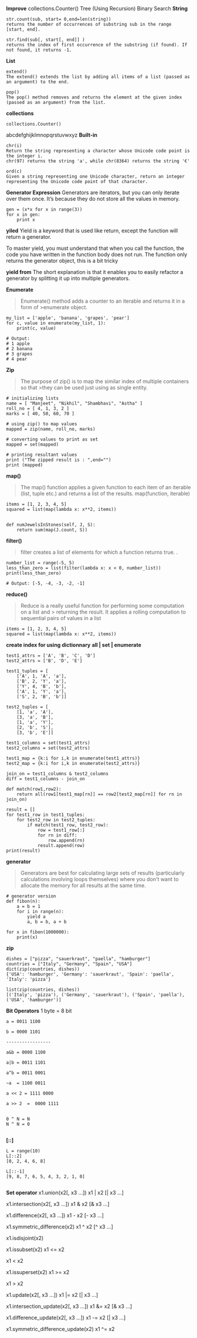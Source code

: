 **Improve**
collections.Counter()
Tree (Using Recursion)
Binary Search
**String**
```
str.count(sub, start= 0,end=len(string))
returns the number of occurrences of substring sub in the range [start, end].

str.find(sub[, start[, end]] )
returns the index of first occurrence of the substring (if found). If not found, it returns -1.
```
**List**
```
extend()
The extend() extends the list by adding all items of a list (passed as an argument) to the end.

pop()
The pop() method removes and returns the element at the given index (passed as an argument) from the list.
```
**collections**
```
collections.Counter()
```
abcdefghijklmnopqrstuvwxyz
**Built-in**
```
chr(i) 
Return the string representing a character whose Unicode code point is the integer i.
chr(97) returns the string 'a', while chr(8364) returns the string '€'

ord(c)
Given a string representing one Unicode character, return an integer representing the Unicode code point of that character. 

```

**Generator Expression**
Generators are iterators, but you can only iterate over them once. It’s because they do not store all the values in memory.
```
gen = (x*x for x in range(3))
for x in gen:
    print x
```

**yiled**
Yield is a keyword that is used like return, except the function will return a generator.

To master yield, you must understand that when you call the function, the code you have written in the function body does not run. The function only returns the generator object, this is a bit tricky

**yield from**
The short explanation is that it enables you to easily refactor a generator by splitting it up into multiple generators.

**Enumerate**
>Enumerate() method adds a counter to an iterable and returns it in a form of >enumerate object. 
```
my_list = ['apple', 'banana', 'grapes', 'pear']
for c, value in enumerate(my_list, 1):
    print(c, value)

# Output:
# 1 apple
# 2 banana
# 3 grapes
# 4 pear
```

**Zip**
>The purpose of zip() is to map the similar index of multiple containers so that >they can be used just using as single entity.
```
# initializing lists 
name = [ "Manjeet", "Nikhil", "Shambhavi", "Astha" ] 
roll_no = [ 4, 1, 3, 2 ] 
marks = [ 40, 50, 60, 70 ] 

# using zip() to map values 
mapped = zip(name, roll_no, marks) 

# converting values to print as set 
mapped = set(mapped) 

# printing resultant values 
print ("The zipped result is : ",end="") 
print (mapped) 

```
**map()**
> The map() function applies a given function to each item of an iterable (list, tuple etc.) and returns a list of the results.
map(function, iterable)
```
items = [1, 2, 3, 4, 5]
squared = list(map(lambda x: x**2, items))


def numJewelsInStones(self, J, S):
    return sum(map(J.count, S))
```

**filter()**
> filter creates a list of elements for which a function returns true. . 
```
number_list = range(-5, 5)
less_than_zero = list(filter(lambda x: x < 0, number_list))
print(less_than_zero)

# Output: [-5, -4, -3, -2, -1]
```

**reduce()**
> Reduce is a really useful function for performing some computation on a list and > returning the result. It applies a rolling computation to sequential pairs of 
> values in a list
```
items = [1, 2, 3, 4, 5]
squared = list(map(lambda x: x**2, items))
```

**create index for using dictionnary**
**all | set | enumerate**
```
test1_attrs = ['A', 'B', 'C', 'D']
test2_attrs = ['B', 'D', 'E']

test1_tuples = [
    ['A', 1, 'A', 'a'],
    ['B', 2, 'Y', 'a'],
    ['Y', 4, 'B', 'b'],
    ['A', 1, 'Y', 'a'],
    ['S', 2, 'B', 'b']]

test2_tuples = [
    [1, 'a', 'A'],
    [3, 'a', 'B'],
    [1, 'a', 'Y'],
    [2, 'b', 'S'],
    [3, 'b', 'E']]

test1_columns = set(test1_attrs)
test2_columns = set(test2_attrs)

test1_map = {k:i for i,k in enumerate(test1_attrs)}
test2_map = {k:i for i,k in enumerate(test2_attrs)}

join_on = test1_columns & test2_columns
diff = test1_columns - join_on

def match(row1,row2):
    return all(row1[test1_map[rn]] == row2[test2_map[rn]] for rn in join_on)

result = []
for test1_row in test1_tuples:
    for test2_row in test2_tuples:
        if match(test1_row, test2_row):
            row = test1_row[:]
            for rn in diff:
                row.append(rn)
            result.append(row)           
print(result)
```

**generator**
> Generators are best for calculating large sets of results (particularly 
> calculations involving loops themselves) where you don't want to allocate the 
> memory for all results at the same time.
```
# generator version
def fibon(n):
    a = b = 1
    for i in range(n):
        yield a
        a, b = b, a + b

for x in fibon(1000000):
    print(x)
```

**zip**
```
dishes = ["pizza", "sauerkraut", "paella", "hamburger"]
countries = ["Italy", "Germany", "Spain", "USA"]
dict(zip(countries, dishes))
{'USA': 'hamburger', 'Germany': 'sauerkraut', 'Spain': 'paella', 'Italy': 'pizza'}

list(zip(countries, dishes))
[('Italy', 'pizza'), ('Germany', 'sauerkraut'), ('Spain', 'paella'), ('USA', 'hamburger')]
```

**Bit Operators**
1 byte = 8 bit
```
a = 0011 1100

b = 0000 1101

-----------------

a&b = 0000 1100

a|b = 0011 1101

a^b = 0011 0001

~a  = 1100 0011

a << 2 = 1111 0000

a >> 2  =  0000 1111


0 ^ N = N
N ^ N = 0


```
**[::]**
```
L = range(10)
L[::2]
[0, 2, 4, 6, 8]

L[::-1]
[9, 8, 7, 6, 5, 4, 3, 2, 1, 0]


```

**Set operator**
x1.union(x2[, x3 ...])
x1 | x2 [| x3 ...]

x1.intersection(x2[, x3 ...])
x1 & x2 [& x3 ...]

x1.difference(x2[, x3 ...])
x1 - x2 [- x3 ...]

x1.symmetric_difference(x2)
x1 ^ x2 [^ x3 ...]

x1.isdisjoint(x2)

x1.issubset(x2)
x1 <= x2

x1 < x2

x1.issuperset(x2)
x1 >= x2

x1 > x2

x1.update(x2[, x3 ...])
x1 |= x2 [| x3 ...]

x1.intersection_update(x2[, x3 ...])
x1 &= x2 [& x3 ...]

x1.difference_update(x2[, x3 ...])
x1 -= x2 [| x3 ...]

x1.symmetric_difference_update(x2)
x1 ^= x2